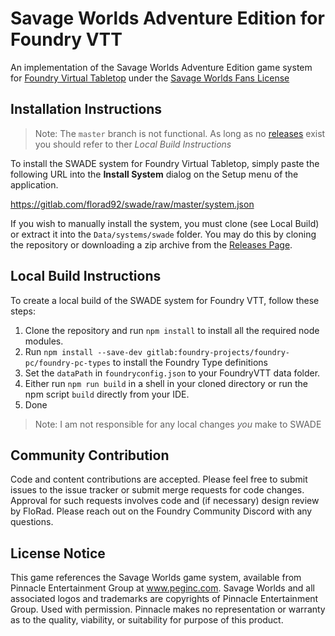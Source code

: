 # Savage Worlds Adventure Edition for Foundry VTT

An implementation of the Savage Worlds Adventure Edition game system for [Foundry Virtual Tabletop](http://foundryvtt.com) under the [Savage Worlds Fans License](https://www.peginc.com/licensing/)

## Installation Instructions

> Note: The `master` branch is not functional. As long as no [releases](https://gitlab.com/florad92/swade/-/releases) exist you should refer to ther *Local Build Instructions*

To install the SWADE system for Foundry Virtual Tabletop, simply paste the following URL into the **Install System**
dialog on the Setup menu of the application.

https://gitlab.com/florad92/swade/raw/master/system.json

If you wish to manually install the system, you must clone (see Local Build) or extract it into the `Data/systems/swade` folder. You
may do this by cloning the repository or downloading a zip archive from the
[Releases Page](https://gitlab.com/florad92/swade/-/releases).


## Local Build Instructions

To create a local build of the  SWADE system for Foundry VTT, follow these steps: 

1. Clone the repository and run `npm install` to install all the required node modules.
1. Run `npm install --save-dev gitlab:foundry-projects/foundry-pc/foundry-pc-types` to install the Foundry Type definitions
1. Set the `dataPath` in `foundryconfig.json` to your FoundryVTT data folder.
1. Either run `npm run build` in a shell in your cloned directory or run the npm script `build` directly from your IDE.
1. Done

> Note: I am not responsible for any local changes *you* make to SWADE

## Community Contribution

Code and content contributions are accepted. Please feel free to submit issues to the issue tracker or submit merge requests for code changes. 
Approval for such requests involves code and (if necessary) design review by FloRad. Please reach out on the Foundry Community Discord with any questions.

## License Notice

This game references the Savage Worlds game system, available from Pinnacle Entertainment Group at www.peginc.com. Savage Worlds and all associated logos and trademarks are copyrights of Pinnacle Entertainment Group. Used with permission. Pinnacle makes no representation or warranty as to the quality, viability, or suitability for purpose of this product.
